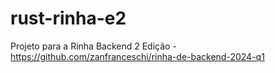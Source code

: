 # rust-rinha-e2
Projeto para a Rinha Backend 2 Edição - https://github.com/zanfranceschi/rinha-de-backend-2024-q1
